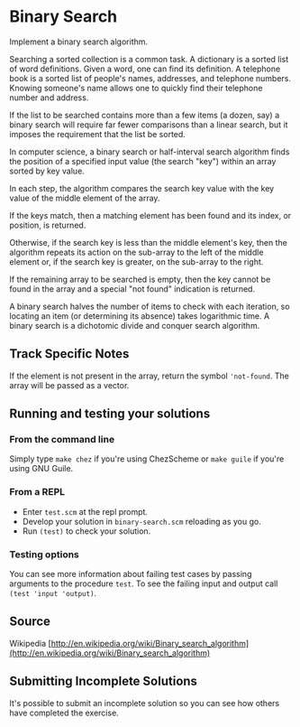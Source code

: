 # Binary Search

Implement a binary search algorithm.

Searching a sorted collection is a common task. A dictionary is a sorted
list of word definitions. Given a word, one can find its definition. A
telephone book is a sorted list of people's names, addresses, and
telephone numbers. Knowing someone's name allows one to quickly find
their telephone number and address.

If the list to be searched contains more than a few items (a dozen, say)
a binary search will require far fewer comparisons than a linear search,
but it imposes the requirement that the list be sorted.

In computer science, a binary search or half-interval search algorithm
finds the position of a specified input value (the search "key") within
an array sorted by key value.

In each step, the algorithm compares the search key value with the key
value of the middle element of the array.

If the keys match, then a matching element has been found and its index,
or position, is returned.

Otherwise, if the search key is less than the middle element's key, then
the algorithm repeats its action on the sub-array to the left of the
middle element or, if the search key is greater, on the sub-array to the
right.

If the remaining array to be searched is empty, then the key cannot be
found in the array and a special "not found" indication is returned.

A binary search halves the number of items to check with each iteration,
so locating an item (or determining its absence) takes logarithmic time.
A binary search is a dichotomic divide and conquer search algorithm.


## Track Specific Notes

If the element is not present in the array, return the symbol `'not-found`\.
The array will be passed as a vector\.

## Running and testing your solutions


### From the command line

Simply type `make chez` if you're using ChezScheme or `make guile` if you're using GNU Guile\.

### From a REPL

* Enter `test.scm` at the repl prompt\.
* Develop your solution in `binary-search.scm` reloading as you go\.
* Run `(test)` to check your solution\.


### Testing options

You can see more information about failing test cases by passing
arguments to the procedure `test`\.
 To see the failing input and output call `(test 'input 'output)`\.

## Source

Wikipedia [http://en.wikipedia.org/wiki/Binary_search_algorithm](http://en.wikipedia.org/wiki/Binary_search_algorithm)

## Submitting Incomplete Solutions
It's possible to submit an incomplete solution so you can see how others have completed the exercise.
